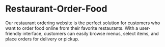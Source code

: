 # Restaurant-Order-Food
Our restaurant ordering website is the perfect solution for customers who want to order food online from their favorite restaurants. With a user-friendly interface, customers can easily browse menus, select items, and place orders for delivery or pickup.
